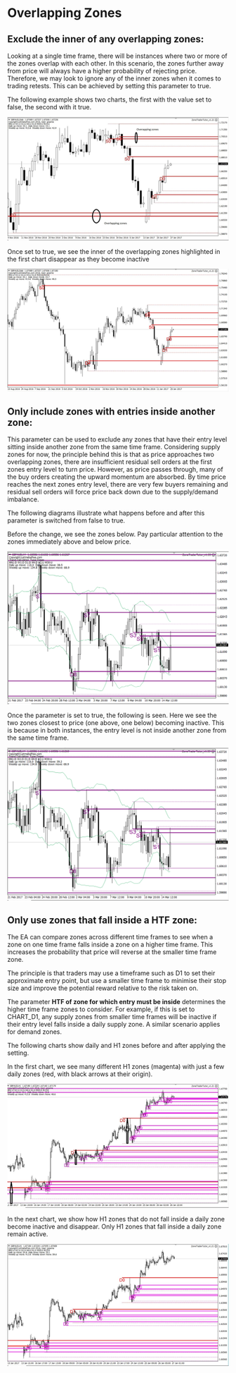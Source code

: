# Overlapping Zones

## **Exclude the inner of any overlapping zones:**

Looking at a single time frame, there will be instances where two or more of the zones overlap with each other. In this scenario, the zones further away from price will always have a higher probability of rejecting price. Therefore, we may look to ignore any of the inner zones when it comes to trading retests. This can be achieved by setting this parameter to true.

The following example shows two charts, the first with the value set to false, the second with it true.

![](../../.gitbook/assets/overlapping1.png)

Once set to true, we see the inner of the overlapping zones highlighted in the first chart disappear as they become inactive

![](../../.gitbook/assets/overlapping2.png)

## Only include zones with entries inside another zone:

This parameter can be used to exclude any zones that have their entry level sitting inside another zone from the same time frame. Considering supply zones for now, the principle behind this is that as price approaches two overlapping zones, there are insufficient residual sell orders at the first zones entry level to turn price. However, as price passes through, many of the buy orders creating the upward momentum are absorbed. By time price reaches the next zones entry level, there are very few buyers remaining and residual sell orders will force price back down due to the supply/demand imbalance.

The following diagrams illustrate what happens before and after this parameter is switched from false to true.

Before the change, we see the zones below. Pay particular attention to the zones immediately above and below price.

![](../../.gitbook/assets/excludeoverlapping1.png)

Once the parameter is set to true, the following is seen. Here we see the two zones closest to price \(one above, one below\) becoming inactive. This is because in both instances, the entry level is not inside another zone from the same time frame.

![](../../.gitbook/assets/overlappingzones2.png)

## **Only use zones that fall inside a HTF zone:**

The EA can compare zones across different time frames to see when a zone on one time frame falls inside a zone on a higher time frame. This increases the probability that price will reverse at the smaller time frame zone.

The principle is that traders may use a timeframe such as D1 to set their approximate entry point, but use a smaller time frame to minimise their stop size and improve the potential reward relative to the risk taken on.

The parameter **HTF of zone for which entry must be inside** determines the higher time frame zones to consider. For example, if this is set to CHART\_D1, any supply zones from smaller time frames will be inactive if their entry level falls inside a daily supply zone. A similar scenario applies for demand zones.

The following charts show daily and H1 zones before and after applying the setting.

In the first chart, we see many different H1 zones \(magenta\) with just a few daily zones \(red, with black arrows at their origin\).

![](../../.gitbook/assets/insidehtf1.png)

In the next chart, we show how H1 zones that do not fall inside a daily zone become inactive and disappear. Only H1 zones that fall inside a daily zone remain active.

![](../../.gitbook/assets/insidehtf2.png)

